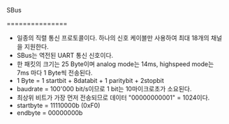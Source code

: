 SBus

===============

* 일종의 직렬 통신 프로토콜이다. 하나의 신호 케이블만 사용하여 최대 18개의 채널을 지원한다.
* SBus는 역전된 UART 통신 신호이다.
* 한 패킷의 크기는 25 Byte이며 analog mode는 14ms, highspeed mode는 7ms 마다  1 Byte씩 전송된다.
* 1 Byte = 1 startbit + 8databit + 1 paritybit + 2stopbit
* baudrate = 100'000 bit/s이므로 1 bit는 10마이크로초가 소요된다.
* 최상위 비트가 가장 먼저 전송되므로 데이터 "00000000001" = 1024이다.
* startbyte = 11110000b (0xF0)
* endbyte = 00000000b